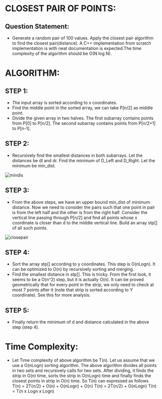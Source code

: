 # CLOSEST PAIR OF POINTS:

## Question Statement:

* Generate a random pair of 100 values. Apply the closest pair algorithm to find the closest pair(distance). A C++ implementation from scratch implementation is with neat documentation is expected.The time complexity of the algorithm should be O(N log N).

# ALGORITHM:

## STEP 1:

* The input array is sorted according to x coordinates.
* Find the middle point in the sorted array, we can take P[n/2] as middle point.
* Divide the given array in two halves. The first subarray contains points from P[0] to P[n/2]. The second subarray contains points from P[n/2+1] to P[n-1].

## STEP 2:

* Recursively find the smallest distances in both subarrays. Let the distances be dl and dr. Find the minimum of D_Left and D_Right. Let the minimum be min_dist.

![mindis](https://user-images.githubusercontent.com/69573313/90012430-faeeb180-dcc0-11ea-97ec-5dc8ff0180a4.png)

## STEP 3:

* From the above steps, we have an upper bound min_dist of minimum distance. Now we need to consider the pairs such that one point in pair is from the left half and the other is from the right half. Consider the vertical line passing through P[n/2] and find all points whose x coordinate is closer than d to the middle vertical line. Build an array stp[] of all such points.

![closepair](https://user-images.githubusercontent.com/69573313/90012559-3ab59900-dcc1-11ea-8331-5449e4fa26b5.png)


## STEP 4:

* Sort the array stp[] according to y coordinates. This step is O(nLogn). It can be optimized to O(n) by recursively sorting and merging.
* Find the smallest distance in stp[]. This is tricky. From the first look, it seems to be a O(n^2) step, but it is actually O(n). It can be proved geometrically that for every point in the strip, we only need to check at most 7 points after it (note that strip is sorted according to Y coordinate). See this for more analysis.

## STEP 5:

* Finally return the minimum of d and distance calculated in the above step (step 4).

# Time Complexity:

* Let Time complexity of above algorithm be T(n). Let us assume that we use a O(nLogn) sorting algorithm. The above algorithm divides all points in two sets and recursively calls for two sets. After dividing, it finds the strip in O(n) time, sorts the strip in O(nLogn) time and finally finds the closest points in strip in O(n) time. So T(n) can expressed as follows
T(n) = 2T(n/2) + O(n) + O(nLogn) + O(n)
T(n) = 2T(n/2) + O(nLogn)
T(n) = T(n x Logn x Logn)
